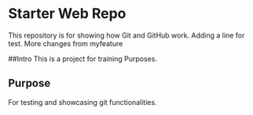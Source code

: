 # Starter Web Repo

This repository is for showing how Git and GitHub work. 
Adding a line for test. More changes from myfeature

##Intro
This is a project for training Purposes.

## Purpose
For testing and showcasing git functionalities.